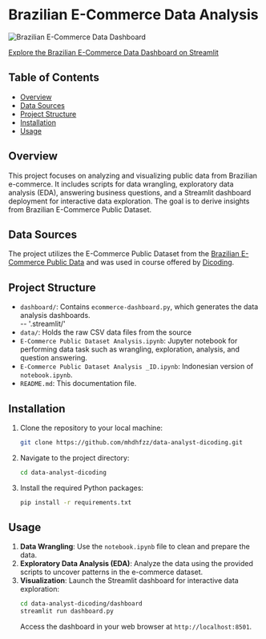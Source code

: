 

# Brazilian E-Commerce Data Analysis

![Brazilian E-Commerce Data Dashboard](dashboard.gif)

[Explore the Brazilian E-Commerce Data Dashboard on Streamlit](https://brazilian-ecommerce-idha.streamlit.app/)

## Table of Contents
- [Overview](#overview)
- [Data Sources](#data-sources)
- [Project Structure](#project-structure)
- [Installation](#installation)
- [Usage](#usage)

## Overview
This project focuses on analyzing and visualizing public data from Brazilian e-commerce. It includes scripts for data wrangling, exploratory data analysis (EDA), answering business questions, and a Streamlit dashboard deployment for interactive data exploration. The goal is to derive insights from Brazilian E-Commerce Public Dataset.

## Data Sources
The project utilizes the E-Commerce Public Dataset from the [Brazilian E-Commerce Public Data](https://www.kaggle.com/datasets/olistbr/brazilian-ecommerce) and was used in course offered by [Dicoding](https://www.dicoding.com/).

## Project Structure
- `dashboard/`: Contains `ecommerce-dashboard.py`, which generates the data analysis dashboards.\
   -- '.streamlit/' 
- `data/`: Holds the raw CSV data files from the source
- `E-Commerce Public Dataset Analysis.ipynb`: Jupyter notebook for performing data task such as wrangling, exploration, analysis, and question answering.
- `E-Commerce Public Dataset Analysis _ID.ipynb`: Indonesian version of `notebook.ipynb`.
- `README.md`: This documentation file.

## Installation
1. Clone the repository to your local machine:
    ```sh
    git clone https://github.com/mhdhfzz/data-analyst-dicoding.git
    ```
2. Navigate to the project directory:
    ```sh
    cd data-analyst-dicoding
    ```
3. Install the required Python packages:
    ```sh
    pip install -r requirements.txt
    ```

## Usage
1. **Data Wrangling**: Use the `notebook.ipynb` file to clean and prepare the data.
2. **Exploratory Data Analysis (EDA)**: Analyze the data using the provided scripts to uncover patterns in the e-commerce dataset.
3. **Visualization**: Launch the Streamlit dashboard for interactive data exploration:
    ```sh
    cd data-analyst-dicoding/dashboard
    streamlit run dashboard.py
    ```
    Access the dashboard in your web browser at `http://localhost:8501`.


